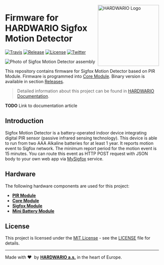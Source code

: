 <a href="https://www.hardwario.com/"><img src="https://www.hardwario.com/ci/assets/hw-logo.svg" width="200" alt="HARDWARIO Logo" align="right"></a>

# Firmware for HARDWARIO Sigfox Motion Detector

[![Travis](https://img.shields.io/travis/bigclownlabs/bcf-kit-sigfox-motion-detector/master.svg)](https://travis-ci.org/bigclownlabs/bcf-kit-sigfox-motion-detector)
[![Release](https://img.shields.io/github/release/bigclownlabs/bcf-kit-sigfox-motion-detector.svg)](https://github.com/bigclownlabs/bcf-kit-sigfox-motion-detector/releases)
[![License](https://img.shields.io/github/license/bigclownlabs/bcf-kit-sigfox-motion-detector.svg)](https://github.com/bigclownlabs/bcf-kit-sigfox-motion-detector/blob/master/LICENSE)
[![Twitter](https://img.shields.io/twitter/follow/hardwario_en.svg?style=social&label=Follow)](https://twitter.com/hardwario_en)

![Photo of Sigfox Motion Detector assembly](doc/sigfox-motion-detector-enclosures.png)

This repository contains firmware for Sigfox Motion Detector based on PIR Module.
Firmware is programmed into [Core Module](https://shop.bigclown.com/core-module).
Binary version is available in section [Releases](https://github.com/bigclownlabs/bcf-kit-sigfox-motion-detector/releases).

> Detailed information about this project can be found in [HARDWARIO Documentation](https://doc.bigclown.com).

**TODO** Link to documentation article

## Introduction

Sigfox Motion Detector is a battery-operated indoor device integrating digital PIR sensor (passive infrared sensing technology).
This device is able to run from two AAA Alkaline batteries for at least 1 year.
It reports motion event to Sigfox network.
The minimum report period for the motion event is 15 minutes.
You can route this event as HTTP POST request with JSON body to your own web app via [MySigfox](https://www.mysigfox.com) service.

## Hardware

The following hardware components are used for this project:

* **[PIR Module](https://shop.bigclown.com/pir-module)**
* **[Core Module](https://shop.bigclown.com/core-module)**
* **[Sigfox Module](https://shop.bigclown.com/sigfox-module)**
* **[Mini Battery Module](https://shop.bigclown.com/mini-battery-module)**

## License

This project is licensed under the [MIT License](https://opensource.org/licenses/MIT/) - see the [LICENSE](LICENSE) file for details.

---

Made with &#x2764;&nbsp; by [**HARDWARIO a.s.**](https://www.hardwario.com/) in the heart of Europe.
